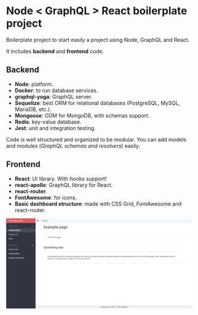 # Node < GraphQL > React boilerplate project

Boilerplate project to start easily a project using Node, GraphQL and React.

It includes **backend** and **frontend** code.

## Backend

- **Node**: platform.
- **Docker**: to run database services.
- **graphql-yoga**: GraphQL server.
- **Sequelize**: best ORM for relational databases (PostgreSQL, MySQL, MariaDB,
  etc.).
- **Mongoose**: ODM for MongoDB, with schemas support.
- **Redis**: key-value database.
- **Jest**: unit and integration testing.

Code is well structured and organized to be modular. You can add models and
modules (*GraphQL schemas and resolvers*) easily.

## Frontend

- **React**: UI library. With hooks support!
- **react-apollo**: GraphQL library for React.
- **react-router**.
- **FontAwesome**: for icons.
- **Basic dashboard structure**: made with CSS Grid, FontAwesome and react-router.

![Dashboard](docs/dashboard.png)
